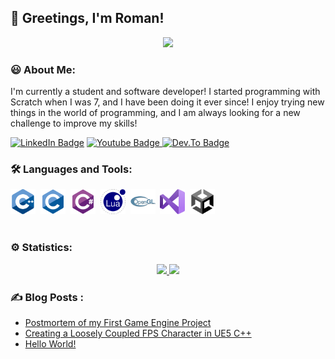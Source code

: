 ## 👋 Greetings, I'm Roman!

<div id="header" align="center">
  <img src="https://i.giphy.com/media/v1.Y2lkPTc5MGI3NjExM2d3aWdhYWp1ajY3NDdkM211c253NzVnMmgybjNlc3k1MnlqaW5kbCZlcD12MV9pbnRlcm5hbF9naWZfYnlfaWQmY3Q9cw/fVPR3NSqLjVQFEPmP8/giphy.gif" width="250"/>
</div>

### 😃 About Me:

<p>I'm currently a student and software developer! I started programming with Scratch when I was 7, and I have been doing it ever since! I enjoy trying new things in the world of programming, and I am always looking for a new challenge to improve my skills!</p>

<div id="badges">
  <a href="https://www.linkedin.com/in/roman-stanuch-aa4801320/"><img src="https://img.shields.io/badge/LinkedIn-blue?style=for-the-badge&logo=linkedin&logoColor=white" alt="LinkedIn Badge"/></a>
  <a href="https://www.youtube.com/@PolygonalGraphics"><img src="https://img.shields.io/badge/YouTube-red?style=for-the-badge&logo=youtube&logoColor=white" alt="Youtube Badge"/>
  <a href="https://dev.to/romanstanuch"><img src="https://img.shields.io/badge/dev.to-0A0A0A?style=for-the-badge&logo=devdotto&logoColor=white" alt="Dev.To Badge"/>
</a>
</div>

### 🛠 Languages and Tools:

<div>
<img src="https://github.com/devicons/devicon/blob/master/icons/cplusplus/cplusplus-original.svg" title="CPlusPlus" alt="CPlusPlus" width="40" height="40"/>&nbsp;
<img src="https://github.com/devicons/devicon/blob/master/icons/c/c-original.svg" title="C" alt="C" width="40" height="40"/>&nbsp;
<img src="https://github.com/devicons/devicon/blob/master/icons/csharp/csharp-original.svg" title="CSharp" alt="CSharp" width="40" height="40"/>&nbsp;
<img src="https://github.com/devicons/devicon/blob/master/icons/lua/lua-original.svg" title="Lua" alt="Lua" width="40" height="40"/>&nbsp;
<img src="https://github.com/devicons/devicon/blob/master/icons/opengl/opengl-original.svg" title="OpenGL" alt="OpenGL" width="40" height="40"/>&nbsp;
<img src="https://github.com/devicons/devicon/blob/master/icons/visualstudio/visualstudio-original.svg" title="VisualStudio" alt="VisualStudio" width="40" height="40"/>&nbsp;
<img src="https://github.com/devicons/devicon/blob/master/icons/unity/unity-original.svg" title="Unity" alt="Unity" width="40" height="40"/>&nbsp;
</div>

<br />

### ⚙️ Statistics:
<p align="center">
<a href="https://github.com/Roman-Stanuch">
  <img height="180em" src="https://github-readme-stats-eight-theta.vercel.app/api?username=Roman-Stanuch&show_icons=true&theme=vision-friendly-dark&include_all_commits=true&count_private=true"/>
  <img height="180em" src="https://github-readme-stats-eight-theta.vercel.app/api/top-langs/?username=Roman-Stanuch&layout=compact&langs_count=8&theme=vision-friendly-dark"/>
</a>
</p>


### :writing_hand: Blog Posts :
<!-- BLOG-POST-LIST:START -->
- [Postmortem of my First Game Engine Project](https://dev.to/romanstanuch/postmortem-of-my-first-game-engine-project-36eh)
- [Creating a Loosely Coupled FPS Character in UE5 C++](https://dev.to/romanstanuch/creating-a-loosely-coupled-fps-character-in-ue5-c-4ahn)
- [Hello World!](https://dev.to/romanstanuch/hello-world-570b)
<!-- BLOG-POST-LIST:END -->
